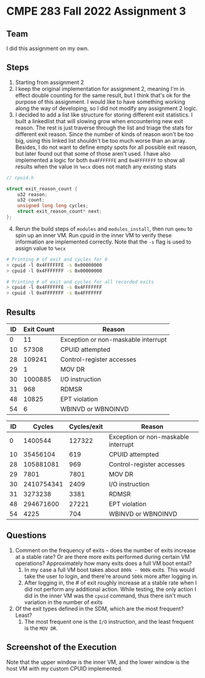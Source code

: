 # CMPE 283 Fall 2022 Assignment 3

## Team
I did this assignment on my own.

## Steps
1. Starting from assignment 2
2. I keep the original implementation for assignment 2, meaning I'm in effect double counting for the same result, but I think that's ok for the purpose of this assignment. I would like to have something working along the way of developing, so I did not modify any assignment 2 logic.
3. I decided to add a list like structure for storing different exit statistics. I built a linkedlist that will slowing grow when encountering new exit reason. The rest is just traverse through the list and triage the stats for different exit reason. Since the number of kinds of reason won't be too big, using this linked list shouldn't be too much worse than an array. Besides, I do not want to define empty spots for all possible exit reason, but later found out that some of those aren't used. I have also implemented a logic for both `0x4FFFFFFE` and `0x4FFFFFFF` to show all results when the value in `%ecx` does not match any existing stats
```c
// cpuid.h

struct exit_reason_count {
	u32 reason;
	u32 count;
	unsigned long long cycles;
	struct exit_reason_count* next;
};
```
4. Rerun the build steps of `modules` and `modules_install`, then run `qemu` to spin up an inner VM. Run cpuid in the inner VM to verify these information are implemented correctly. Note that the `-s` flag is used to assign value to `%ecx`
```sh
# Printing # of exit and cycles for 0
> cpuid -l 0x4FFFFFFE -s 0x00000000
> cpuid -l 0x4FFFFFFF -s 0x00000000

# Printing # of exit and cycles for all recorded exits
> cpuid -l 0x4FFFFFFE -s 0x4FFFFFFF
> cpuid -l 0x4FFFFFFF -s 0x4FFFFFFF
```


## Results
| ID  | Exit Count  | Reason |
|---|---|---|
| 0  | 11  | Exception or non-maskable interrupt  |
| 10  | 57308  | CPUID attempted  |
| 28  | 109241  | Control-register accesses |
| 29  | 1  | MOV DR  |
| 30  | 1000885  | I/O instruction |
| 31  | 968  | RDMSR  |
| 48  | 10825  | EPT violation   |
| 54  | 6  | WBINVD or WBNOINVD  |

| ID  | Cycles  | Cycles/exit | Reason |
|---|---|---|---|
| 0  | 1400544 | 127322 | Exception or non-maskable interrupt  |
| 10  | 35456104  | 619 |CPUID attempted  |
| 28  | 105881081 | 969 | Control-register accesses |
| 29  | 7801  | 7801 | MOV DR  |
| 30  | 2410754341  | 2409 | I/O instruction |
| 31  | 3273238 | 3381 | RDMSR  |
| 48  | 294671600 | 27221 | EPT violation   |
| 54  | 4225 | 704 | WBINVD or WBNOINVD  |


## Questions
1. Comment on the frequency of exits – does the number of exits increase at a stable rate? Or are there more exits performed during certain VM operations? Approximately how many exits does a full VM boot entail? 
   1. In my case a full VM boot takes about `800k - 900k` exits. This would take the user to login, and there're around `500k` more after logging in. 
   2. After logging in, the # of exit roughly increase at a stable rate when I did not perform any additional action. While testing, the only action I did in the inner VM was the `cpuid` command, thus there isn't much variation in the number of exits
2. Of the exit types defined in the SDM, which are the most frequent? Least?
   1. The most frequent one is the `I/O` instruction, and the least frequent is the `MOV DR`. 





## Screenshot of the Execution
Note that the upper window is the inner VM, and the lower window is the host VM with my custom CPUID implemented.
